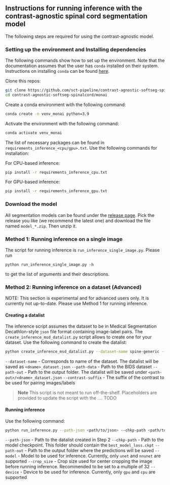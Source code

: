 ## Instructions for running inference with the contrast-agnostic spinal cord segmentation model

The following steps are required for using the contrast-agnostic model. 

### Setting up the environment and Installing dependencies

The following commands show how to set up the environment. Note that the documentation assumes that the user has `conda` installed on their system. Instructions on installing `conda` can be found [here](https://conda.io/projects/conda/en/latest/user-guide/install/index.html).

Clone this repos:

```bash
git clone https://github.com/sct-pipeline/contrast-agnostic-softseg-spinalcord.git
cd contrast-agnostic-softseg-spinalcord/monai
```

Create a conda environment with the following command:

```bash
conda create -n venv_monai python=3.9
```

Activate the environment with the following command:

```bash
conda activate venv_monai
```

The list of necessary packages can be found in `requirements_inference_<cpu/gpu>.txt`. Use the following commands for installation:

For CPU-based inference:
```bash
pip install -r requirements_inference_cpu.txt
```

For GPU-based inference:
```bash
pip install -r requirements_inference_gpu.txt
```

### Download the model

All segmentation models can be found under the [release page](https://github.com/sct-pipeline/contrast-agnostic-softseg-spinalcord/releases). Pick the release you like (we recommend the latest one) and download the file named `model_*.zip`. Then unzip it.

### Method 1: Running inference on a single image 

The script for running inference is `run_inference_single_image.py`. Please run 
```
python run_inference_single_image.py -h
```
to get the list of arguments and their descriptions.


### Method 2: Running inference on a dataset (Advanced)

NOTE: This section is experimental and for advanced users only. It is currently not up-to-date. Please use Method 1 for running inference.

#### Creating a datalist

The inference script assumes the dataset to be in Medical Segmentation Decathlon-style `json` file format containing image-label pairs. The `create_inference_msd_datalist.py` script allows to create one for your dataset. Use the following command to create the datalist:

```bash
python create_inference_msd_datalist.py --dataset-name spine-generic --path-data <path-to-dataset> --path-out <path-to-output-folder> --contrast-suffix T1w
```

`--dataset-name` - Corresponds to name of the dataset. The datalist will be saved as `<dname>_dataset.json`
`--path-data` - Path to the BIDS dataset
`--path-out` - Path to the output folder. The datalist will be saved under `<path-out>/<dname>_dataset.json`
`--contrast-suffix` - The suffix of the contrast to be used for pairing images/labels

> **Note**
> This script is not meant to run off-the-shelf. Placeholders are provided to update the script with the .... TODO


#### Running inference

Use the following command:

```bash
python run_inference.py --path-json <path/to/json> --chkp-path <path/to/checkpoint> --path-out <path/to/output> --model <unet/nnunet> --crop_size <48x160x320> --device <gpu/cpu>
```

`--path-json` - Path to the datalist created in Step 2
`--chkp-path` - Path to the model checkpoint. This folder should contain the `best_model_loss.ckpt`
`--path-out` - Path to the output folder where the predictions will be saved
`--model` - Model to be used for inference. Currently, only `unet` and `nnunet` are supported
`--crop_size` - Crop size used for center cropping the image before running inference. Recommended to be set to a multiple of 32
`--device` - Device to be used for inference. Currently, only `gpu` and `cpu` are supported



